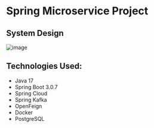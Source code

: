 # Spring Microservice Project

## System Design
![image](https://github.com/umitsayin/spring-microservice-ecommerce/assets/69505917/05a53797-43ff-4374-a175-1438a4b9631a)




## Technologies Used:
- Java 17
- Spring Boot 3.0.7
- Spring Cloud
- Spring Kafka
- OpenFeign
- Docker
- PostgreSQL
